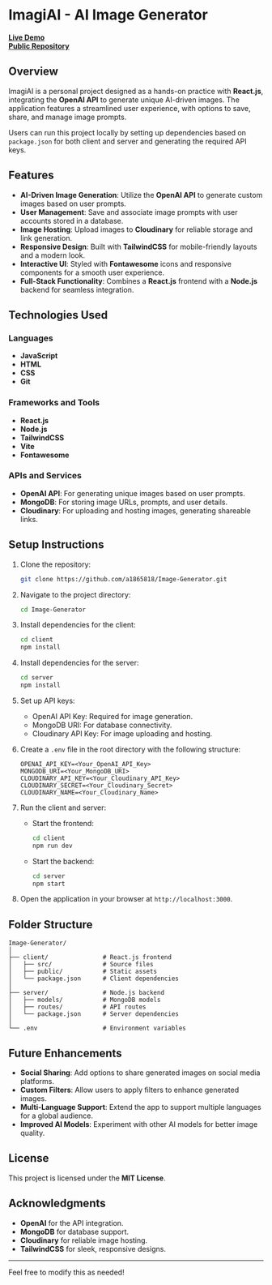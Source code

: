 # **ImagiAI - AI Image Generator**  

[**Live Demo**](https://andrew-image-generator.vercel.app/)  
[**Public Repository**](https://github.com/a1865818/Image-Generator)  

## **Overview**  
ImagiAI is a personal project designed as a hands-on practice with **React.js**, integrating the **OpenAI API** to generate unique AI-driven images. The application features a streamlined user experience, with options to save, share, and manage image prompts.  

Users can run this project locally by setting up dependencies based on `package.json` for both client and server and generating the required API keys.  

## **Features**  
- **AI-Driven Image Generation**: Utilize the **OpenAI API** to generate custom images based on user prompts.  
- **User Management**: Save and associate image prompts with user accounts stored in a database.  
- **Image Hosting**: Upload images to **Cloudinary** for reliable storage and link generation.  
- **Responsive Design**: Built with **TailwindCSS** for mobile-friendly layouts and a modern look.  
- **Interactive UI**: Styled with **Fontawesome** icons and responsive components for a smooth user experience.  
- **Full-Stack Functionality**: Combines a **React.js** frontend with a **Node.js** backend for seamless integration.  

## **Technologies Used**  
### **Languages**  
- **JavaScript**  
- **HTML**  
- **CSS**  
- **Git**  

### **Frameworks and Tools**  
- **React.js**  
- **Node.js**  
- **TailwindCSS**  
- **Vite**  
- **Fontawesome**  

### **APIs and Services**  
- **OpenAI API**: For generating unique images based on user prompts.  
- **MongoDB**: For storing image URLs, prompts, and user details.  
- **Cloudinary**: For uploading and hosting images, generating shareable links.  

## **Setup Instructions**  
1. Clone the repository:  
   ```bash  
   git clone https://github.com/a1865818/Image-Generator.git  
   ```  
2. Navigate to the project directory:  
   ```bash  
   cd Image-Generator  
   ```  
3. Install dependencies for the client:  
   ```bash  
   cd client  
   npm install  
   ```  
4. Install dependencies for the server:  
   ```bash  
   cd server  
   npm install  
   ```  
5. Set up API keys:  
   - OpenAI API Key: Required for image generation.  
   - MongoDB URI: For database connectivity.  
   - Cloudinary API Key: For image uploading and hosting.  

6. Create a `.env` file in the root directory with the following structure:  
   ```env  
   OPENAI_API_KEY=<Your_OpenAI_API_Key>  
   MONGODB_URI=<Your_MongoDB_URI>  
   CLOUDINARY_API_KEY=<Your_Cloudinary_API_Key>  
   CLOUDINARY_SECRET=<Your_Cloudinary_Secret>  
   CLOUDINARY_NAME=<Your_Cloudinary_Name>  
   ```  

7. Run the client and server:  
   - Start the frontend:  
     ```bash  
     cd client  
     npm run dev  
     ```  
   - Start the backend:  
     ```bash  
     cd server  
     npm start  
     ```  

8. Open the application in your browser at `http://localhost:3000`.  

## **Folder Structure**  
```
Image-Generator/  
│  
├── client/               # React.js frontend  
│   ├── src/              # Source files  
│   ├── public/           # Static assets  
│   └── package.json      # Client dependencies  
│  
├── server/               # Node.js backend  
│   ├── models/           # MongoDB models  
│   ├── routes/           # API routes  
│   └── package.json      # Server dependencies  
│  
└── .env                  # Environment variables  
```  

## **Future Enhancements**  
- **Social Sharing**: Add options to share generated images on social media platforms.  
- **Custom Filters**: Allow users to apply filters to enhance generated images.  
- **Multi-Language Support**: Extend the app to support multiple languages for a global audience.  
- **Improved AI Models**: Experiment with other AI models for better image quality.  

## **License**  
This project is licensed under the **MIT License**.  

## **Acknowledgments**  
- **OpenAI** for the API integration.  
- **MongoDB** for database support.  
- **Cloudinary** for reliable image hosting.  
- **TailwindCSS** for sleek, responsive designs.  

---  

Feel free to modify this as needed!
